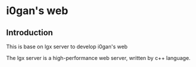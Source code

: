 # i0gan's web

## Introduction

This is base on lgx server to develop i0gan's web

The lgx server is a high-performance web server, written by c++ language. 



